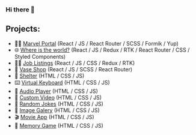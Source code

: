 ### Hi there 👋

## Projects:
- :superhero_man: [Marvel Portal](https://ywvv-marvel-portal.netlify.app/) (React / JS / React Router / SCSS / Formik / Yup)
- :globe_with_meridians: [Where is the world?](https://where-in-the-world-kohl.vercel.app/) (React / JS / Redux / RTK / React Router / CSS / Styled Components)
- :man_technologist: [Job Listings](https://ywvv.github.io/job-listings/) (React / JS / CSS / Redux / RTK)
- :amphora: [Vase Shop](https://ywvv.github.io/vase-shop/) (React / JS / SCSS / React Router)
- :dog: [Shelter](https://ywvv.github.io/shelter/) (HTML / CSS / JS)
- :keyboard: [Virtual Keyboard](https://ywvv.github.io/virtual-keyboard/) (HTML / CSS / JS)
- :musical_note: [Audio Player](https://ywvv.github.io/JS30/audio-player/) (HTML / CSS / JS)
- :vhs: [Custom Video](https://ywvv.github.io/JS30/custom-video/) (HTML / CSS / JS)
- :ledger: [Random Jokes](https://ywvv.github.io/JS30/random-jokes/) (HTML / CSS / JS)
- :sunrise: [Image Galery](https://ywvv.github.io/JS30/image-galery/) (HTML / CSS / JS)
- :clapper: [Movie App](https://ywvv.github.io/JS30/movie-app/) (HTML / CSS / JS)
- :paw_prints: [Memory Game](https://ywvv.github.io/JS30/memory-game/) (HTML / CSS / JS)
